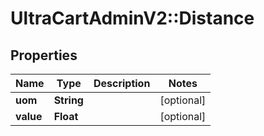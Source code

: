 # UltraCartAdminV2::Distance

## Properties
Name | Type | Description | Notes
------------ | ------------- | ------------- | -------------
**uom** | **String** |  | [optional] 
**value** | **Float** |  | [optional] 


